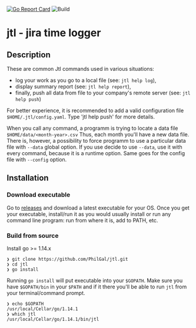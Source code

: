 [![Go Report Card](https://goreportcard.com/badge/github.com/PhilGal/jtl)](https://goreportcard.com/report/github.com/PhilGal/jtl)
![Build](https://github.com/PhilGal/jtl/workflows/Build/badge.svg)

# jtl - jira time logger
## Description
These are common Jtl commands used in various situations:

  * log your work as you go to a local file (see: `jtl help log`),
  * display summary report (see: `jtl help report`),
  * finally, push all data from file to your company's remote server (see: `jtl help push`)
  
For better experience, it is recommended to add a valid configuration file `$HOME/.jtl/config.yaml`. Type 'jtl help push' for more details.

When you call any command, a programm is trying to locate a data file `$HOME/data/<month-year>.csv` Thus, each month you'll have a new data file.
There is, however, a possibility to force programm to use a particular data file with `--data` global option. If you use decide to use `--data`, use it with every command, because it is a runtime option.
Same goes for the config file with `--config` option.

## Installation

### Download executable

Go to [releases](https://github.com/PhilGal/jtl/releases) and download a latest executable for your OS.
Once you get your executable, install/run it as you would usually install or run any command line program: run from where it is, add to PATH, etc.

### Build from source

Install go >= 1.14.x

```
❯ git clone https://github.com/PhilGal/jtl.git
❯ cd jtl
❯ go install
```

Running `go install` will put executable into your `$GOPATH`. Make sure you have `$GOPATH/bin` in your `$PATH` and if it there you'll be able to run `jtl` from your terminal/command prompt.

```
❯ echo $GOPATH
/usr/local/Cellar/go/1.14.1
❯ which jtl
/usr/local/Cellar/go/1.14.1/bin/jtl
```

 
